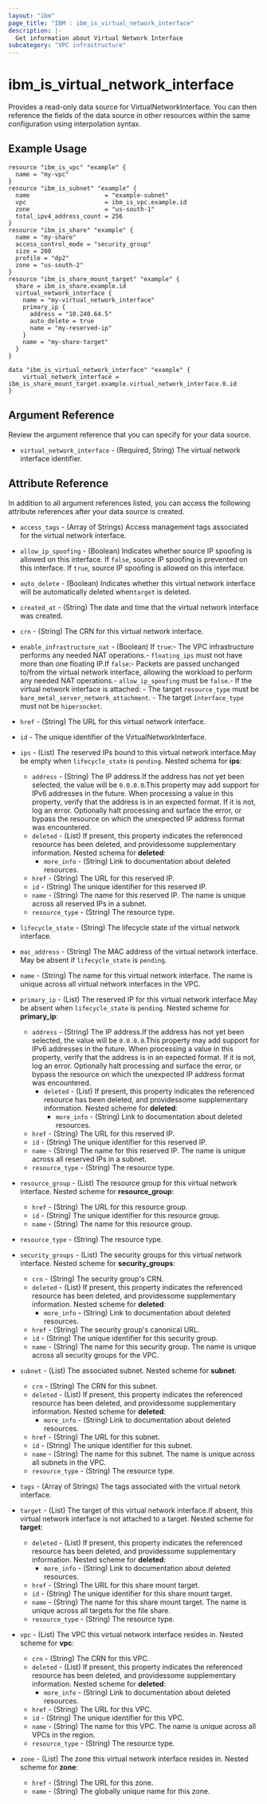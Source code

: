 ```yaml
---
layout: "ibm"
page_title: "IBM : ibm_is_virtual_network_interface"
description: |-
  Get information about Virtual Network Interface
subcategory: "VPC infrastructure"
---
```


# ibm_is_virtual_network_interface

Provides a read-only data source for VirtualNetworkInterface. You can then reference the fields of the data source in other resources within the same configuration using interpolation syntax.

## Example Usage

```hcl
resource "ibm_is_vpc" "example" {
  name = "my-vpc"
}
resource "ibm_is_subnet" "example" {
  name                     = "example-subnet"
  vpc                      = ibm_is_vpc.example.id
  zone                     = "us-south-1"
  total_ipv4_address_count = 256
}
resource "ibm_is_share" "example" {
  name = "my-share"
  access_control_mode = "security_group"
  size = 200
  profile = "dp2"
  zone = "us-south-2"
}
resource "ibm_is_share_mount_target" "example" {
  share = ibm_is_share.example.id
  virtual_network_interface {
    name = "my-virtual_network_interface"
    primary_ip {
      address = "10.240.64.5"
      auto_delete = true
      name = "my-reserved-ip"
    }
    name = "my-share-target"
  }
}

data "ibm_is_virtual_network_interface" "example" {
	virtual_network_interface = ibm_is_share_mount_target.example.virtual_network_interface.0.id
}
```

## Argument Reference

Review the argument reference that you can specify for your data source.

- `virtual_network_interface` - (Required, String) The virtual network interface identifier.

## Attribute Reference

In addition to all argument references listed, you can access the following attribute references after your data source is created.

- `access_tags`  - (Array of Strings) Access management tags associated for the virtual network interface.
- `allow_ip_spoofing` - (Boolean) Indicates whether source IP spoofing is allowed on this interface. If `false`, source IP spoofing is prevented on this interface. If `true`, source IP spoofing is allowed on this interface.
- `auto_delete` - (Boolean) Indicates whether this virtual network interface will be automatically deleted when`target` is deleted.
- `created_at` - (String) The date and time that the virtual network interface was created.
- `crn` - (String) The CRN for this virtual network interface.
- `enable_infrastructure_nat` - (Boolean) If `true`:- The VPC infrastructure performs any needed NAT operations.- `floating_ips` must not have more than one floating IP.If `false`:- Packets are passed unchanged to/from the virtual network interface,  allowing the workload to perform any needed NAT operations.- `allow_ip_spoofing` must be `false`.- If the virtual network interface is attached:  - The target `resource_type` must be `bare_metal_server_network_attachment`.  - The target `interface_type` must not be `hipersocket`.
- `href` - (String) The URL for this virtual network interface.
- `id` - The unique identifier of the VirtualNetworkInterface.
- `ips` - (List) The reserved IPs bound to this virtual network interface.May be empty when `lifecycle_state` is `pending`.
	Nested schema for **ips**:
	- `address` - (String) The IP address.If the address has not yet been selected, the value will be `0.0.0.0`.This property may add support for IPv6 addresses in the future. When processing a value in this property, verify that the address is in an expected format. If it is not, log an error. Optionally halt processing and surface the error, or bypass the resource on which the unexpected IP address format was encountered.
	- `deleted` - (List) If present, this property indicates the referenced resource has been deleted, and providessome supplementary information.
		Nested schema for **deleted**:
		- `more_info` - (String) Link to documentation about deleted resources.
	- `href` - (String) The URL for this reserved IP.
	- `id` - (String) The unique identifier for this reserved IP.
	- `name` - (String) The name for this reserved IP. The name is unique across all reserved IPs in a subnet.
	- `resource_type` - (String) The resource type.

- `lifecycle_state` - (String) The lifecycle state of the virtual network interface.
- `mac_address` - (String) The MAC address of the virtual network interface. May be absent if `lifecycle_state` is `pending`.
- `name` - (String) The name for this virtual network interface. The name is unique across all virtual network interfaces in the VPC.
- `primary_ip` - (List) The reserved IP for this virtual network interface.May be absent when `lifecycle_state` is `pending`.
	Nested scheme for **primary_ip**:
	- `address` - (String) The IP address.If the address has not yet been selected, the value will be `0.0.0.0`.This property may add support for IPv6 addresses in the future. When processing a value in this property, verify that the address is in an expected format. If it is not, log an error. Optionally halt processing and surface the error, or bypass the resource on which the unexpected IP address format was encountered.
	  - `deleted` - (List) If present, this property indicates the referenced resource has been deleted, and providessome supplementary information.
		Nested scheme for **deleted**:
		- `more_info` - (String) Link to documentation about deleted resources.
	- `href` - (String) The URL for this reserved IP.
	- `id` - (String) The unique identifier for this reserved IP.
	- `name` - (String) The name for this reserved IP. The name is unique across all reserved IPs in a subnet.
	- `resource_type` - (String) The resource type.
- `resource_group` - (List) The resource group for this virtual network interface.
	Nested scheme for **resource_group**:
	- `href` - (String) The URL for this resource group.
	- `id` - (String) The unique identifier for this resource group.
	- `name` - (String) The name for this resource group.
- `resource_type` - (String) The resource type.
- `security_groups` - (List) The security groups for this virtual network interface.
	Nested scheme for **security_groups**:
	- `crn` - (String) The security group's CRN.
	- `deleted` - (List) If present, this property indicates the referenced resource has been deleted, and providessome supplementary information.
		Nested scheme for **deleted**:
		- `more_info` - (String) Link to documentation about deleted resources.
	- `href` - (String) The security group's canonical URL.
	- `id` - (String) The unique identifier for this security group.
	- `name` - (String) The name for this security group. The name is unique across all security groups for the VPC.
- `subnet` - (List) The associated subnet.
	Nested scheme for **subnet**:
	- `crn` - (String) The CRN for this subnet.
	- `deleted` - (List) If present, this property indicates the referenced resource has been deleted, and providessome supplementary information.
		Nested scheme for **deleted**:
		- `more_info` - (String) Link to documentation about deleted resources.
	- `href` - (String) The URL for this subnet.
	- `id` - (String) The unique identifier for this subnet.
	- `name` - (String) The name for this subnet. The name is unique across all subnets in the VPC.
	- `resource_type` - (String) The resource type.
- `tags` - (Array of Strings) The tags associated with the virtual netork interface.
- `target` - (List) The target of this virtual network interface.If absent, this virtual network interface is not attached to a target.
	Nested scheme for **target**:
	- `deleted` - (List) If present, this property indicates the referenced resource has been deleted, and providessome supplementary information.
		Nested scheme for **deleted**:
		- `more_info` - (String) Link to documentation about deleted resources.
	- `href` - (String) The URL for this share mount target.  
	- `id` - (String) The unique identifier for this share mount target.  
	- `name` - (String) The name for this share mount target. The name is unique across all targets for the file share.
	- `resource_type` - (String) The resource type.
- `vpc` - (List) The VPC this virtual network interface resides in.
	Nested scheme for **vpc**:
	- `crn` - (String) The CRN for this VPC.
	- `deleted` - (List) If present, this property indicates the referenced resource has been deleted, and providessome supplementary information.
		Nested scheme for **deleted**:
		- `more_info` - (String) Link to documentation about deleted resources.
	- `href` - (String) The URL for this VPC.
	- `id` - (String) The unique identifier for this VPC.
	- `name` - (String) The name for this VPC. The name is unique across all VPCs in the region.
	- `resource_type` - (String) The resource type.
- `zone` - (List) The zone this virtual network interface resides in.
	Nested scheme for **zone**:
	- `href` - (String) The URL for this zone.
	- `name` - (String) The globally unique name for this zone.
	  

